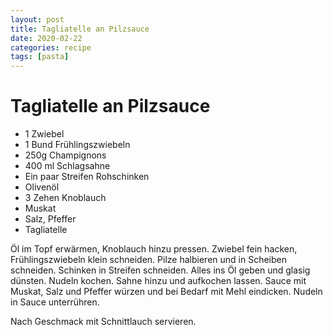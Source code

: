 ```yaml
---
layout: post
title: Tagliatelle an Pilzsauce
date: 2020-02-22
categories: recipe
tags: [pasta]
---
```

# Tagliatelle an Pilzsauce

- 1 Zwiebel
- 1 Bund Frühlingszwiebeln
- 250g Champignons
- 400 ml Schlagsahne
- Ein paar Streifen Rohschinken
- Olivenöl
- 3 Zehen Knoblauch
- Muskat
- Salz, Pfeffer
- Tagliatelle

Öl im Topf erwärmen, Knoblauch hinzu pressen.
Zwiebel fein hacken, Frühlingszwiebeln klein schneiden.
Pilze halbieren und in Scheiben schneiden.
Schinken in Streifen schneiden.
Alles ins Öl geben und glasig dünsten.
Nudeln kochen.
Sahne hinzu und aufkochen lassen.
Sauce mit Muskat, Salz und Pfeffer würzen und bei Bedarf mit Mehl eindicken.
Nudeln in Sauce unterrühren.

Nach Geschmack mit Schnittlauch servieren.
